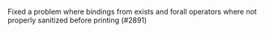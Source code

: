 Fixed a problem where bindings from exists and forall operators where not properly sanitized before printing (#2891)
